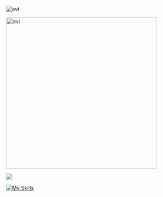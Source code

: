 <img src="https://github-readme-stats.vercel.app/api/top-langs?username=ShoKatsuki06&show_icons=true&locale=en&layout=compact&theme=chartreuse-dark" alt="ovi" /></p>

<img src="https://github-readme-stats.vercel.app/api?username=ShoKatsuki06&show_icons=true&locale=en&theme=chartreuse-dark" alt="ovi" width="410" /></p>

<img src="https://github-profile-trophy.vercel.app/?username=ShoKatsuki06&theme=juicyfresh&no-bg=true" />

[![My Skills](https://skillicons.dev/icons?i=js,html,css,python,java,react,php,laravel)](https://skillicons.dev)
<!--
**ShoKatsuki06/ShoKatsuki06** is a ✨ _special_ ✨ repository because its `README.md` (this file) appears on your GitHub profile.

Here are some ideas to get you started:

- 🔭 I’m currently working on ...
- 🌱 I’m currently learning ...
- 👯 I’m looking to collaborate on ...
- 🤔 I’m looking for help with ...
- 💬 Ask me about ...
- 📫 How to reach me: ...
- 😄 Pronouns: ...
- ⚡ Fun fact: ...
-->
